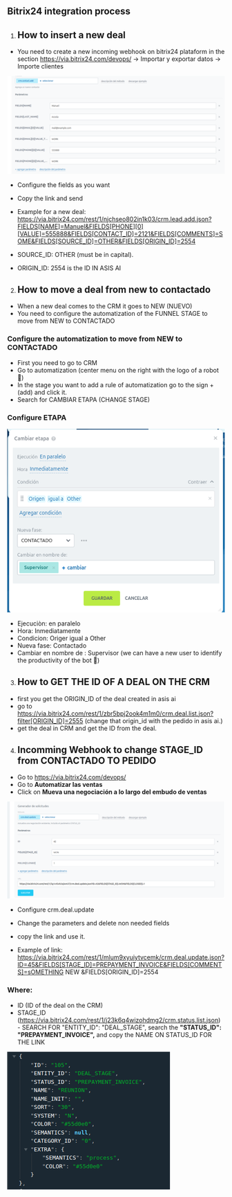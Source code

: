 ## Bitrix24 integration process

1. ## How to insert a new deal

- You need to create a new incoming webhook on bitrix24 plataform in the section https://via.bitrix24.com/devops/ -> Importar y exportar datos -> Importe clientes 

![alt text](image.png)

- Configure the fields as you want

- Copy the link and send

- Example for a new deal: https://via.bitrix24.com/rest/1/njchseo802in1k03/crm.lead.add.json?FIELDS[NAME]=Manuel&FIELDS[PHONE][0][VALUE]=555888&FIELDS[CONTACT_ID]=2121&FIELDS[COMMENTS]=SOME&FIELDS[SOURCE_ID]=OTHER&FIELDS[ORIGIN_ID]=2554

- SOURCE_ID: OTHER (must be in capital).
- ORIGIN_ID: 2554 is the ID IN ASIS AI


2. ## How to move a deal from new to contactado
- When a new deal comes to the CRM it goes to NEW (NUEVO)
- You need to configure the automatization of the FUNNEL STAGE to move from NEW to CONTACTADO


### Configure the automatization to move from NEW to CONTACTADO
- First you need to go to CRM
- Go to automatization (center menu on the right with the logo of a robot 🤖)
- In the stage you want to add a rule of automatization go to the sign + (add) and click it.
- Search for CAMBIAR ETAPA (CHANGE STAGE)

### Configure ETAPA
 ![alt text](image-1.png)
 - Ejecuciòn:  en paralelo
 - Hora: Inmediatamente
 - Condicion: Origer igual a Other
 - Nueva fase: Contactado
 - Cambiar en nombre de : Supervisor (we can have a new user to identify the productivity of the bot 🤖)


 3. ## How to GET THE ID OF A DEAL ON THE CRM
- first you get the ORIGIN_ID of the deal created in asis ai
- go to https://via.bitrix24.com/rest/1/zbr5bpj2ook4m1m0/crm.deal.list.json?filter[ORIGIN_ID]=2555 (change that origin_id with the pedido in asis ai.)
- get the deal in CRM and get the ID from the deal.


4. ## Incomming Webhook to change STAGE_ID from CONTACTADO TO PEDIDO
- Go to https://via.bitrix24.com/devops/ 
- Go to **Automatizar las ventas**
- Click on **Mueva una negociación a lo largo del embudo de ventas**

![alt text](image-2.png)


- Configure crm.deal.update
- Change the parameters and delete non needed fields
- copy the link and use it.

- Example of link:  https://via.bitrix24.com/rest/1/mlum9xyuiytvcemk/crm.deal.update.json?ID=45&FIELDS[STAGE_ID]=PREPAYMENT_INVOICE&FIELDS[COMMENTS]=sOMETHING NEW &FIELDS[ORIGIN_ID]=2554

### Where: 

- ID (ID of the deal on the CRM) 
- STAGE_ID (https://via.bitrix24.com/rest/1/j23k6q4wizohdmg2/crm.status.list.json) - SEARCH FOR "ENTITY_ID": "DEAL_STAGE", search the **"STATUS_ID": "PREPAYMENT_INVOICE",** and copy the NAME ON STATUS_ID FOR THE LINK

![alt text](image-3.png)




